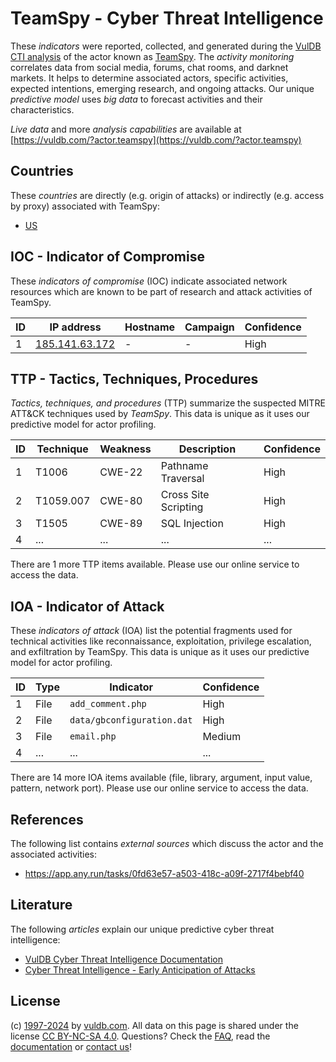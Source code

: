 # TeamSpy - Cyber Threat Intelligence

These _indicators_ were reported, collected, and generated during the [VulDB CTI analysis](https://vuldb.com/?kb.cti) of the actor known as [TeamSpy](https://vuldb.com/?actor.teamspy). The _activity monitoring_ correlates data from social media, forums, chat rooms, and darknet markets. It helps to determine associated actors, specific activities, expected intentions, emerging research, and ongoing attacks. Our unique _predictive model_ uses _big data_ to forecast activities and their characteristics.

_Live data_ and more _analysis capabilities_ are available at [https://vuldb.com/?actor.teamspy](https://vuldb.com/?actor.teamspy)

## Countries

These _countries_ are directly (e.g. origin of attacks) or indirectly (e.g. access by proxy) associated with TeamSpy:

* [US](https://vuldb.com/?country.us)

## IOC - Indicator of Compromise

These _indicators of compromise_ (IOC) indicate associated network resources which are known to be part of research and attack activities of TeamSpy.

ID | IP address | Hostname | Campaign | Confidence
-- | ---------- | -------- | -------- | ----------
1 | [185.141.63.172](https://vuldb.com/?ip.185.141.63.172) | - | - | High

## TTP - Tactics, Techniques, Procedures

_Tactics, techniques, and procedures_ (TTP) summarize the suspected MITRE ATT&CK techniques used by _TeamSpy_. This data is unique as it uses our predictive model for actor profiling.

ID | Technique | Weakness | Description | Confidence
-- | --------- | -------- | ----------- | ----------
1 | T1006 | CWE-22 | Pathname Traversal | High
2 | T1059.007 | CWE-80 | Cross Site Scripting | High
3 | T1505 | CWE-89 | SQL Injection | High
4 | ... | ... | ... | ...

There are 1 more TTP items available. Please use our online service to access the data.

## IOA - Indicator of Attack

These _indicators of attack_ (IOA) list the potential fragments used for technical activities like reconnaissance, exploitation, privilege escalation, and exfiltration by TeamSpy. This data is unique as it uses our predictive model for actor profiling.

ID | Type | Indicator | Confidence
-- | ---- | --------- | ----------
1 | File | `add_comment.php` | High
2 | File | `data/gbconfiguration.dat` | High
3 | File | `email.php` | Medium
4 | ... | ... | ...

There are 14 more IOA items available (file, library, argument, input value, pattern, network port). Please use our online service to access the data.

## References

The following list contains _external sources_ which discuss the actor and the associated activities:

* https://app.any.run/tasks/0fd63e57-a503-418c-a09f-2717f4bebf40

## Literature

The following _articles_ explain our unique predictive cyber threat intelligence:

* [VulDB Cyber Threat Intelligence Documentation](https://vuldb.com/?kb.cti)
* [Cyber Threat Intelligence - Early Anticipation of Attacks](https://www.scip.ch/en/?labs.20201022)

## License

(c) [1997-2024](https://vuldb.com/?kb.changelog) by [vuldb.com](https://vuldb.com/?kb.about). All data on this page is shared under the license [CC BY-NC-SA 4.0](https://creativecommons.org/licenses/by-nc-sa/4.0/). Questions? Check the [FAQ](https://vuldb.com/?kb.faq), read the [documentation](https://vuldb.com/?kb) or [contact us](https://vuldb.com/?contact)!
